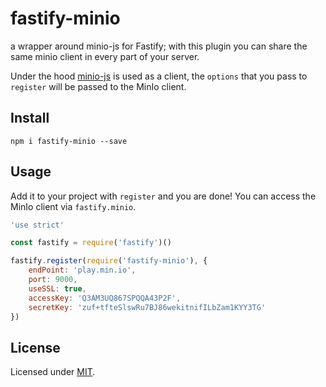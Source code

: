 # fastify-minio

a wrapper around minio-js for Fastify; with this plugin you can share the same minio client in every part of your server.

Under the hood [minio-js](https://github.com/minio/minio-js) is used as a client, the ``options`` that you pass to `register` will be passed to the MinIo client.

## Install
```
npm i fastify-minio --save
```
## Usage
Add it to your project with `register` and you are done!
You can access the MinIo client via `fastify.minio`.

```js
'use strict'

const fastify = require('fastify')()

fastify.register(require('fastify-minio'), {
    endPoint: 'play.min.io',
    port: 9000,
    useSSL: true,
    accessKey: 'Q3AM3UQ867SPQQA43P2F',
    secretKey: 'zuf+tfteSlswRu7BJ86wekitnifILbZam1KYY3TG'
})
```

## License

Licensed under [MIT](./LICENSE).
